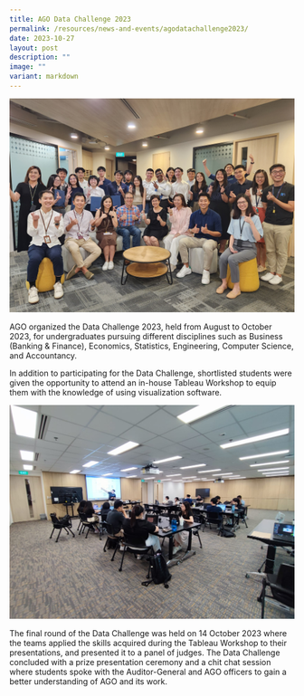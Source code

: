 ```yaml
---
title: AGO Data Challenge 2023
permalink: /resources/news-and-events/agodatachallenge2023/
date: 2023-10-27
layout: post
description: ""
image: ""
variant: markdown
---
```

![](/images/News_Events_Photos/2023/group_photo.jpg)

AGO organized the Data Challenge 2023, held from August to October 2023, for undergraduates pursuing different disciplines such as Business (Banking & Finance), Economics, Statistics, Engineering, Computer Science, and Accountancy.

In addition to participating for the Data Challenge, shortlisted students were given the opportunity to attend an in-house Tableau Workshop to equip them with the knowledge of using visualization software.

![](/images/News_Events_Photos/2023/tableau_workshop.jpg)


The final round of the Data Challenge was held on 14 October 2023 where the teams applied the skills acquired during the Tableau Workshop to their presentations, and presented it to a panel of judges. The Data Challenge concluded with a prize presentation ceremony and a chit chat session where students spoke with the Auditor-General and AGO officers to gain a better understanding of AGO and its work.